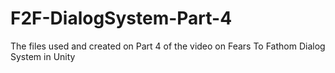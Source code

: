 # F2F-DialogSystem-Part-4
The files used and created on Part 4 of the video on Fears To Fathom Dialog System in Unity
